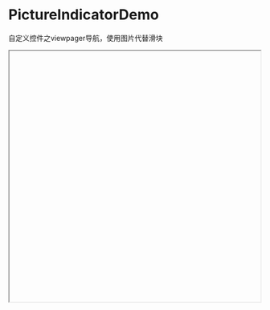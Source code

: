 # PictureIndicatorDemo
自定义控件之viewpager导航，使用图片代替滑块
<iframe height=500 width=500 src="D:\Program Files (x86)\LICEcap\record.gif">
